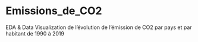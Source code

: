 # Emissions_de_CO2
EDA &amp; Data Visualization de l’évolution de l’émission de CO2 par pays et par habitant de 1990 à 2019
